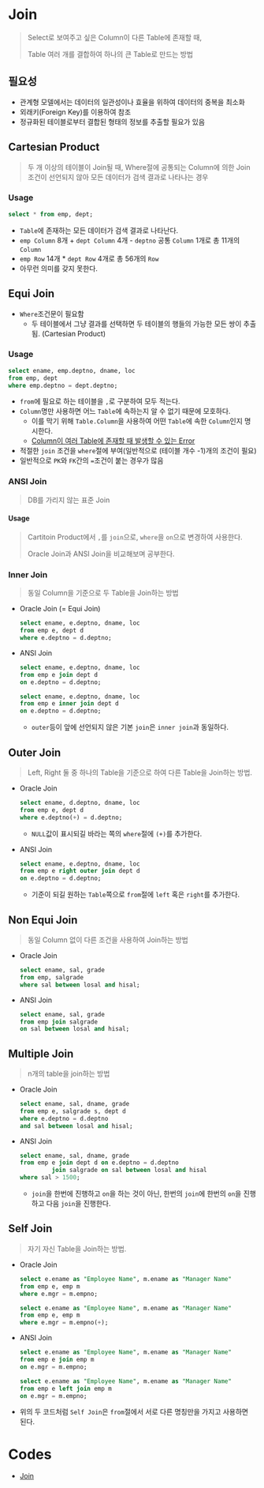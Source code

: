 # Join

> Select로 보여주고 싶은 Column이 다른 Table에 존재할 때, 
>
> Table 여러 개를 결합하여 하나의 큰 Table로 만드는 방법

## 필요성

* 관계형 모델에서는 데이터의 일관성이나 효율을 위하여 데이터의 중복을 최소화
* 외래키(Foreign Key)를 이용하여 참조
* 정규화된 테이블로부터 결합된 형태의 정보를 추출할 필요가 있음

## Cartesian Product

> 두 개 이상의 테이블이 Join될 때, Where절에 공통되는 Column에 의한 Join조건이 선언되지 않아 모든 데이터가 검색 결과로 나타나는 경우

### Usage

```sql
select * from emp, dept;
```

* `Table`에 존재하는 모든 데이터가 검색 결과로 나타난다.
* `emp Column` 8개 + `dept Column` 4개 - `deptno` 공통 `Column` 1개로 총 11개의 `Column`
* `emp Row` 14개 * `dept Row` 4개로 총 56개의 `Row`
* 아무런 의미를 갖지 못한다.

## Equi Join

* `Where`조건문이 필요함
  * 두 테이블에서 그냥 결과를 선택하면 두 테이블의 행들의 가능한 모든 쌍이 추출됨. (Cartesian Product)

### Usage

```sql
select ename, emp.deptno, dname, loc
from emp, dept 
where emp.deptno = dept.deptno;
```

* `from`에 필요로 하는 테이블을 `,`로 구분하여 모두 적는다.
* `Column`명만 사용하면 어느 `Table`에 속하는지 알 수 없기 때문에 모호하다.
  * 이를 막기 위해 `Table.Column`을 사용하여 어떤 `Table`에 속한 `Column`인지 명시한다.
  * [Column이 여러 Table에 존재할 때 발생할 수 있는 Error](./Error/ORA-00918.md)
* 적절한 `join` 조건을 `where`절에 부여(일반적으로 (테이블 개수 -1)개의 조건이 필요)
* 일반적으로 `PK`와 `FK`간의 `=`조건이 붙는 경우가 많음

### ANSI Join

> DB를 가리지 않는 표준 Join

#### Usage

> Cartitoin Product에서 `,`를 `join`으로, `where`을 `on`으로 변경하여 사용한다.
>
> Oracle Join과 ANSI Join을 비교해보며 공부한다.

### Inner Join

> 동일 Column을 기준으로 두 Table을 Join하는 방법

* Oracle Join (= Equi Join)

  ```sql
  select ename, e.deptno, dname, loc
  from emp e, dept d
  where e.deptno = d.deptno;
  ```

* ANSI Join

  ```sql
  select ename, e.deptno, dname, loc
  from emp e join dept d
  on e.deptno = d.deptno;
  
  select ename, e.deptno, dname, loc
  from emp e inner join dept d
  on e.deptno = d.deptno;
  ```

  * `outer`등이 앞에 선언되지 않은 기본 `join`은 `inner join`과 동일하다.

## Outer Join

> Left, Right 둘 중 하나의 Table을 기준으로 하여 다른 Table을 Join하는 방법.

* Oracle Join

  ```sql
  select ename, d.deptno, dname, loc
  from emp e, dept d
  where e.deptno(+) = d.deptno;
  ```

  * `NULL`값이 표시되길 바라는 쪽의 `where`절에 `(+)`를 추가한다.

* ANSI Join

  ```sql
  select ename, e.deptno, dname, loc
  from emp e right outer join dept d
  on e.deptno = d.deptno;
  ```

  * 기준이 되길 원하는 `Table`쪽으로 `from`절에 `left` 혹은 `right`를 추가한다.

## Non Equi Join

> 동일 Column 없이 다른 조건을 사용하여 Join하는 방법

* Oracle Join

  ```sql
  select ename, sal, grade
  from emp, salgrade
  where sal between losal and hisal;
  ```

* ANSI Join

  ```sql
  select ename, sal, grade
  from emp join salgrade
  on sal between losal and hisal;
  ```


## Multiple Join

> n개의 table을 join하는 방법

* Oracle Join

  ```sql
  select ename, sal, dname, grade
  from emp e, salgrade s, dept d
  where e.deptno = d.deptno 
  and sal between losal and hisal;
  ```

* ANSI Join

  ```sql
  select ename, sal, dname, grade
  from emp e join dept d on e.deptno = d.deptno
  		   join salgrade on sal between losal and hisal
  where sal > 1500;
  ```

  * `join`을 한번에 진행하고 `on`을 하는 것이 아닌, 한번의 `join`에 한번의 `on`을 진행하고 다음 `join`을 진행한다.

## Self Join

> 자기 자신 Table을 Join하는 방법.

* Oracle Join

  ```sql
  select e.ename as "Employee Name", m.ename as "Manager Name"
  from emp e, emp m
  where e.mgr = m.empno;
  
  select e.ename as "Employee Name", m.ename as "Manager Name"
  from emp e, emp m
  where e.mgr = m.empno(+);
  ```

* ANSI Join

  ```sql
  select e.ename as "Employee Name", m.ename as "Manager Name"
  from emp e join emp m
  on e.mgr = m.empno;
  
  select e.ename as "Employee Name", m.ename as "Manager Name"
  from emp e left join emp m
  on e.mgr = m.empno;
  ```

* 위의 두 코드처럼 `Self Join`은 `from`절에서 서로 다른 명칭만을 가지고 사용하면 된다.

# Codes

* [Join](https://github.com/TunaHG/Eclipse_Workspace/blob/master/DB/SQL/04_Join.sql)